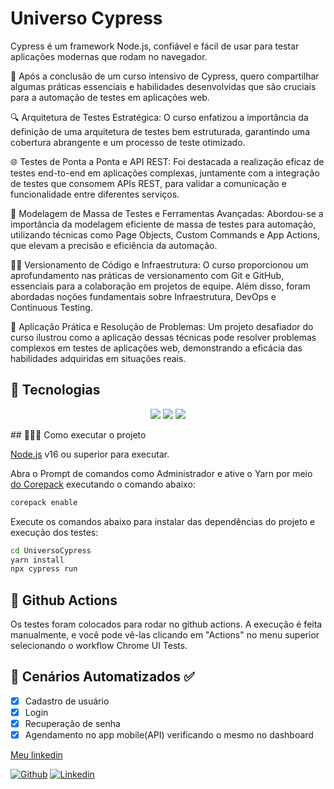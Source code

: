 # Universo Cypress

Cypress é um framework Node.js, confiável e fácil de usar para testar aplicações modernas que rodam no navegador.

🚀 Após a conclusão de um curso intensivo de Cypress, quero compartilhar algumas práticas essenciais e habilidades desenvolvidas que são cruciais para a automação de testes em aplicações web.

🔍 Arquitetura de Testes Estratégica: O curso enfatizou a importância da definição de uma arquitetura de testes bem estruturada, garantindo uma cobertura abrangente e um processo de teste otimizado.

🌐 Testes de Ponta a Ponta e API REST: Foi destacada a realização eficaz de testes end-to-end em aplicações complexas, juntamente com a integração de testes que consomem APIs REST, para validar a comunicação e funcionalidade entre diferentes serviços.

🔧 Modelagem de Massa de Testes e Ferramentas Avançadas: Abordou-se a importância da modelagem eficiente de massa de testes para automação, utilizando técnicas como Page Objects, Custom Commands e App Actions, que elevam a precisão e eficiência da automação.

👨‍💻 Versionamento de Código e Infraestrutura: O curso proporcionou um aprofundamento nas práticas de versionamento com Git e GitHub, essenciais para a colaboração em projetos de equipe. Além disso, foram abordadas noções fundamentais sobre Infraestrutura, DevOps e Continuous Testing.

🧩 Aplicação Prática e Resolução de Problemas: Um projeto desafiador do curso ilustrou como a aplicação dessas técnicas pode resolver problemas complexos em testes de aplicações web, demonstrando a eficácia das habilidades adquiridas em situações reais.

## 🚀 Tecnologias

<p  align="center">
<img src="https://img.shields.io/badge/Node.js-000000?style=for-the-badge&logo=node.js/>

<img  src="https://img.shields.io/badge/javascript-000000?style=for-the-badge&logo=javascript"/>

<img  src="https://img.shields.io/badge/cypress-000000?style=for-the-badge&logo=cypress"/>

<img  src="https://img.shields.io/badge/actions-000000?style=for-the-badge&logo=github-actions"/>

</p>
## 👨🏻‍💻 Como executar o projeto

[Node.js](https://nodejs.org/) v16 ou superior para executar.

Abra o Prompt de comandos como Administrador e ative o Yarn por meio [do Corepack](https://nodejs.org/dist/latest/docs/api/corepack.html) executando o comando abaixo:

```sh
corepack enable
```

Execute os comandos abaixo para instalar das dependências do projeto e execução dos testes:

```sh
cd UniversoCypress
yarn install
npx cypress run
```

## 🔧 Github Actions

Os testes foram colocados para rodar no github actions. A execução é feita manualmente, e você pode vê-las clicando em "Actions" no menu superior selecionando o workflow Chrome UI Tests.

## 📝 Cenários Automatizados :white_check_mark:

- [x] Cadastro de usuário
- [x] Login
- [x] Recuperação de senha
- [x] Agendamento no app mobile(API) verificando o mesmo no dashboard

[Meu linkedin](https://www.linkedin.com/in/lucasrezendelrs/)

[![Github](https://img.shields.io/badge/-Github-595D60?style=flat-square&logo=Github&logoColor=white&link=https://github.com/nayaraquino/)](https://github.com/Lucasrezendelrs)
[![Linkedin](https://img.shields.io/badge/-LinkedIn-595D60?style=flat-square&logo=Linkedin&logoColor=white&link=https://www.linkedin.com/in/nayaraquino//)](https://www.linkedin.com/in/lucasrezendelrs/)
